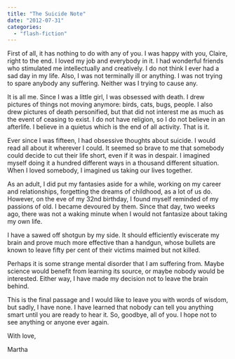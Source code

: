 ```yaml
---
title: "The Suicide Note"
date: "2012-07-31"
categories: 
  - "flash-fiction"
---
```


First of all, it has nothing to do with any of you. I was happy with you, Claire, right to the end. I loved my job and everybody in it. I had wonderful friends who stimulated me intellectually and creatively. I do not think I ever had a sad day in my life. Also, I was not terminally ill or anything. I was not trying to spare anybody any suffering. Neither was I trying to cause any.

It is all me. Since I was a little girl, I was obsessed with death. I drew pictures of things not moving anymore: birds, cats, bugs, people. I also drew pictures of death personified, but that did not interest me as much as the event of ceasing to exist. I do not have religion, so I do not believe in an afterlife. I believe in a quietus which is the end of all activity. That is it.

Ever since I was fifteen, I had obsessive thoughts about suicide. I would read all about it wherever I could. It seemed so brave to me that somebody could decide to cut their life short, even if it was in despair. I imagined myself doing it a hundred different ways in a thousand different situation. When I loved somebody, I imagined us taking our lives together.

As an adult, I did put my fantasies aside for a while, working on my career and relationships, forgetting the dreams of childhood, as a lot of us do. However, on the eve of my 32nd birthday, I found myself reminded of my passions of old. I became devoured by them. Since that day, two weeks ago, there was not a waking minute when I would not fantasize about taking my own life.

I have a sawed off shotgun by my side. It should efficiently eviscerate my brain and prove much more effective than a handgun, whose bullets are known to leave fifty per cent of their victims maimed but not killed.

Perhaps it is some strange mental disorder that I am suffering from. Maybe science would benefit from learning its source, or maybe nobody would be interested. Either way, I have made my decision not to leave the brain behind.

This is the final passage and I would like to leave you with words of wisdom, but sadly, I have none. I have learned that nobody can tell you anything smart until you are ready to hear it. So, goodbye, all of you. I hope not to see anything or anyone ever again.

With love,

Martha
